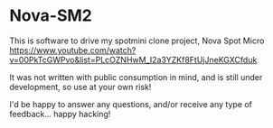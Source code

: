 # Nova-SM2

This is software to drive my spotmini clone project, Nova Spot Micro
https://www.youtube.com/watch?v=00PkTcGWPvo&list=PLcOZNHwM_I2a3YZKf8FtUjJneKGXCfduk

It was not written with public consumption in mind, and is still under development, so use at your own risk!

I'd be happy to answer any questions, and/or receive any type of feedback... happy hacking!
